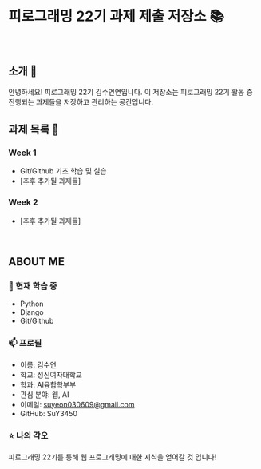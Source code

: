 # 피로그래밍 22기 과제 제출 저장소 📚
<br>

## 소개 🚀
안녕하세요! 피로그래밍 22기 김수연연입니다.
이 저장소는 피로그래밍 22기 활동 중 진행되는 과제들을 저장하고 관리하는 공간입니다.
<br>

## 과제 목록 📕
### Week 1
- Git/Github 기초 학습 및 실습
- [추후 추가될 과제들]

### Week 2
- [추후 추가될 과제들]
<br>

## ABOUT ME
### 🌱 현재 학습 중
- Python
- Django
- Git/Github

### 📫 프로필
- 이름: 김수연
- 학교: 성신여자대학교
- 학과: AI융합학부부
- 관심 분야: 웹, AI
- 이메일: suyeon030609@gmail.com
- GitHub: SuY3450

### ⭐ 나의 각오
피로그래밍 22기를 통해 웹 프로그래밍에 대한 지식을 얻어갈 것 입니다!